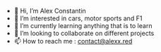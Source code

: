 - 👋 Hi, I’m Alex Constantin
- 👀 I’m interested in cars, motor sports and F1
- 🌱 I’m currently learning anything that is to learn
- 💞️ I’m looking to collaborate on different projects
- 📫 How to reach me : contact@alexx.red
<!---
alxx911/alxx911 is a ✨ special ✨ repository because its `README.md` (this file) appears on your GitHub profile.
You can click the Preview link to take a look at your changes.
--->
